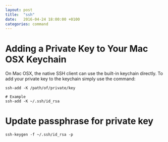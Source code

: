 ```yaml
---
layout: post
title:  "ssh"
date:   2016-04-24 18:00:00 +0100
categories: command
---
```


# Adding a Private Key to Your Mac OSX Keychain

On Mac OSX, the native SSH client can use the built-in keychain directly. To add your private key to the keychain simply use the command:

```
ssh-add -K /path/of/private/key

# Example
ssh-add -K ~/.ssh/id_rsa
```

# Update passphrase for private key

```
ssh-keygen -f ~/.ssh/id_rsa -p
```
